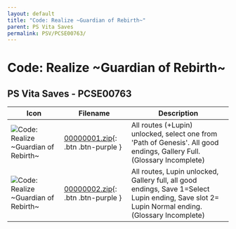 ```yaml
---
layout: default
title: "Code: Realize ~Guardian of Rebirth~"
parent: PS Vita Saves
permalink: PSV/PCSE00763/
---
```

# Code: Realize ~Guardian of Rebirth~

## PS Vita Saves - PCSE00763

| Icon | Filename | Description |
|------|----------|-------------|
| ![Code: Realize ~Guardian of Rebirth~](https://github.com/bucanero/apollo-vita/raw/main/sce_sys/icon0.png) | [00000001.zip](00000001.zip){: .btn .btn-purple } | All routes (+Lupin) unlocked, select one from 'Path of Genesis'. All good endings, Gallery Full. (Glossary Incomplete) |
| ![Code: Realize ~Guardian of Rebirth~](https://github.com/bucanero/apollo-vita/raw/main/sce_sys/icon0.png) | [00000002.zip](00000002.zip){: .btn .btn-purple } | All routes, Lupin unlocked, Gallery full, all good endings,  Save 1=Select Lupin ending, Save slot 2= Lupin Normal ending. (Glossary Incomplete) |
